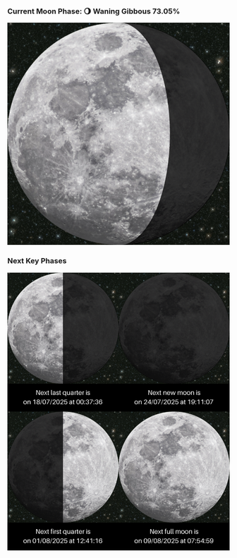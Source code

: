 ### Current Moon Phase: 🌖 Waning Gibbous 73.05%
![Moon Phase](moonphase.png)
### Next Key Phases
![Gallery](gallery.png)